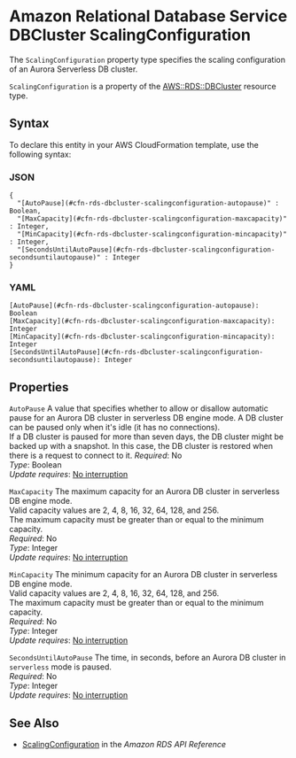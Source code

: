 # Amazon Relational Database Service DBCluster ScalingConfiguration<a name="aws-properties-rds-dbcluster-scalingconfiguration"></a>

<a name="aws-properties-rds-dbcluster-scalingconfiguration-description"></a>The `ScalingConfiguration` property type specifies the scaling configuration of an Aurora Serverless DB cluster\.

<a name="aws-properties-rds-dbcluster-scalingconfiguration-inheritance"></a> `ScalingConfiguration` is a property of the [AWS::RDS::DBCluster](aws-resource-rds-dbcluster.md) resource type\.

## Syntax<a name="aws-properties-rds-dbcluster-scalingconfiguration-syntax"></a>

To declare this entity in your AWS CloudFormation template, use the following syntax:

### JSON<a name="aws-properties-rds-dbcluster-scalingconfiguration-syntax.json"></a>

```
{
  "[AutoPause](#cfn-rds-dbcluster-scalingconfiguration-autopause)" : Boolean,
  "[MaxCapacity](#cfn-rds-dbcluster-scalingconfiguration-maxcapacity)" : Integer,
  "[MinCapacity](#cfn-rds-dbcluster-scalingconfiguration-mincapacity)" : Integer,
  "[SecondsUntilAutoPause](#cfn-rds-dbcluster-scalingconfiguration-secondsuntilautopause)" : Integer
}
```

### YAML<a name="aws-properties-rds-dbcluster-scalingconfiguration-syntax.yaml"></a>

```
[AutoPause](#cfn-rds-dbcluster-scalingconfiguration-autopause): Boolean
[MaxCapacity](#cfn-rds-dbcluster-scalingconfiguration-maxcapacity): Integer
[MinCapacity](#cfn-rds-dbcluster-scalingconfiguration-mincapacity): Integer
[SecondsUntilAutoPause](#cfn-rds-dbcluster-scalingconfiguration-secondsuntilautopause): Integer
```

## Properties<a name="aws-properties-rds-dbcluster-scalingconfiguration-properties"></a>

`AutoPause`  <a name="cfn-rds-dbcluster-scalingconfiguration-autopause"></a>
A value that specifies whether to allow or disallow automatic pause for an Aurora DB cluster in serverless DB engine mode\. A DB cluster can be paused only when it's idle \(it has no connections\)\.  
If a DB cluster is paused for more than seven days, the DB cluster might be backed up with a snapshot\. In this case, the DB cluster is restored when there is a request to connect to it\.
*Required*: No  
*Type*: Boolean  
*Update requires*: [No interruption](using-cfn-updating-stacks-update-behaviors.md#update-no-interrupt)

`MaxCapacity`  <a name="cfn-rds-dbcluster-scalingconfiguration-maxcapacity"></a>
The maximum capacity for an Aurora DB cluster in serverless DB engine mode\.  
Valid capacity values are 2, 4, 8, 16, 32, 64, 128, and 256\.  
The maximum capacity must be greater than or equal to the minimum capacity\.  
*Required*: No  
*Type*: Integer  
*Update requires*: [No interruption](using-cfn-updating-stacks-update-behaviors.md#update-no-interrupt)

`MinCapacity`  <a name="cfn-rds-dbcluster-scalingconfiguration-mincapacity"></a>
The minimum capacity for an Aurora DB cluster in serverless DB engine mode\.  
Valid capacity values are 2, 4, 8, 16, 32, 64, 128, and 256\.  
The maximum capacity must be greater than or equal to the minimum capacity\.  
*Required*: No  
*Type*: Integer  
*Update requires*: [No interruption](using-cfn-updating-stacks-update-behaviors.md#update-no-interrupt)

`SecondsUntilAutoPause`  <a name="cfn-rds-dbcluster-scalingconfiguration-secondsuntilautopause"></a>
The time, in seconds, before an Aurora DB cluster in `serverless` mode is paused\.  
*Required*: No  
*Type*: Integer  
*Update requires*: [No interruption](using-cfn-updating-stacks-update-behaviors.md#update-no-interrupt)

## See Also<a name="aws-properties-rds-dbcluster-scalingconfiguration-seealso"></a>
+ [ScalingConfiguration](https://docs.aws.amazon.com/AmazonRDS/latest/APIReference/API_ScalingConfiguration.html) in the *Amazon RDS API Reference*
